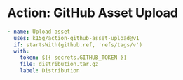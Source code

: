 # Action: GitHub Asset Upload

```yaml
- name: Upload asset
  uses: k15g/action-github-asset-upload@v1
  if: startsWith(github.ref, 'refs/tags/v')
  with:
    token: ${{ secrets.GITHUB_TOKEN }}
    file: distribution.tar.gz
    label: Distribution
```
